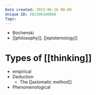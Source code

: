 ```yaml
---
Date created: 2023-06-16 08:08
Unique ID: 202306160808
Tags: 
---
```

- Bochenski
- [[philosophy]], [[epistemology]] 
# Types of [[thinking]]
- empirical
- Deduction
	- The [[axiomatic method]]
- Phenomenological
